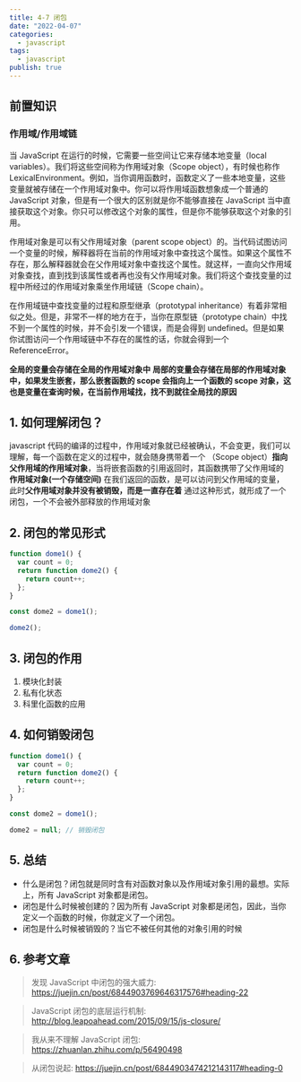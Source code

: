 ```yaml
---
title: 4-7 闭包
date: "2022-04-07"
categories:
  - javascript
tags:
  - javascript
publish: true
---
```


## 前置知识

### 作用域/作用域链

当 JavaScript 在运行的时候，它需要一些空间让它来存储本地变量（local variables）。我们将这些空间称为作用域对象（Scope object），有时候也称作 LexicalEnvironment。例如，当你调用函数时，函数定义了一些本地变量，这些变量就被存储在一个作用域对象中。你可以将作用域函数想象成一个普通的 JavaScript 对象，但是有一个很大的区别就是你不能够直接在 JavaScript 当中直接获取这个对象。你只可以修改这个对象的属性，但是你不能够获取这个对象的引用。

作用域对象是可以有父作用域对象（parent scope object）的。当代码试图访问一个变量的时候，解释器将在当前的作用域对象中查找这个属性。如果这个属性不存在，那么解释器就会在父作用域对象中查找这个属性。就这样，一直向父作用域对象查找，直到找到该属性或者再也没有父作用域对象。我们将这个查找变量的过程中所经过的作用域对象乘坐作用域链（Scope chain）。

在作用域链中查找变量的过程和原型继承（prototypal inheritance）有着非常相似之处。但是，非常不一样的地方在于，当你在原型链（prototype chain）中找不到一个属性的时候，并不会引发一个错误，而是会得到 undefined。但是如果你试图访问一个作用域链中不存在的属性的话，你就会得到一个 ReferenceError。

**全局的变量会存储在全局的作用域对象中**
**局部的变量会存储在局部的作用域对象中，如果发生嵌套，那么嵌套函数的 scope 会指向上一个函数的 scope 对象，这也是变量在查询时候，在当前作用域找，找不到就往全局找的原因**

## 1. 如何理解闭包？

javascript 代码的编译的过程中，作用域对象就已经被确认，不会变更，我们可以理解，每一个函数在定义的过程中，就会随身携带着一个 （Scope object）**指向父作用域的作用域对象**，当将嵌套函数的引用返回时，其函数携带了父作用域的 **作用域对象(一个存储空间)** 在我们返回的函数，是可以访问到父作用域的变量，此时**父作用域对象并没有被销毁，而是一直存在着** 通过这种形式，就形成了一个闭包，一个不会被外部释放的作用域对象

## 2. 闭包的常见形式

```js
function dome1() {
  var count = 0;
  return function dome2() {
    return count++;
  };
}

const dome2 = dome1();

dome2();
```

## 3. 闭包的作用

1. 模块化封装
2. 私有化状态
3. 科里化函数的应用

## 4. 如何销毁闭包

```js
function dome1() {
  var count = 0;
  return function dome2() {
    return count++;
  };
}

const dome2 = dome1();

dome2 = null; // 销毁闭包
```

## 5. 总结

- 什么是闭包？闭包就是同时含有对函数对象以及作用域对象引用的最想。实际上，所有 JavaScript 对象都是闭包。
- 闭包是什么时候被创建的？因为所有 JavaScript 对象都是闭包，因此，当你定义一个函数的时候，你就定义了一个闭包。
- 闭包是什么时候被销毁的？当它不被任何其他的对象引用的时候

## 6. 参考文章

> 发现 JavaScript 中闭包的强大威力: https://juejin.cn/post/6844903769646317576#heading-22

> JavaScript 闭包的底层运行机制: http://blog.leapoahead.com/2015/09/15/js-closure/

> 我从来不理解 JavaScript 闭包: https://zhuanlan.zhihu.com/p/56490498

> 从闭包说起: https://juejin.cn/post/6844903474212143117#heading-0
